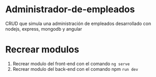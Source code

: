 # Administrador-de-empleados
CRUD que simula una administración de empleados desarrollado con nodejs, express, mongodb y angular

# Recrear modulos
1. Recrear modulo del front-end con el comando ``` ng serve ```
2. Recrear modulo del back-end con el comando npm ``` run dev ```

